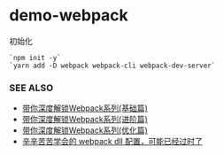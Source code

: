 # demo-webpack

初始化

    `npm init -y`
    `yarn add -D webpack webpack-cli webpack-dev-server`


### SEE ALSO

- [带你深度解锁Webpack系列(基础篇)](https://juejin.im/post/5e5c65fc6fb9a07cd00d8838)
- [带你深度解锁Webpack系列(进阶篇)](https://juejin.im/post/5e6518946fb9a07c820fbaaf)
- [带你深度解锁Webpack系列(优化篇)](https://juejin.im/post/5e6cfdc85188254913107c1f)
- [辛辛苦苦学会的 webpack dll 配置，可能已经过时了](https://juejin.im/post/5d8aac8fe51d4578477a6699)

